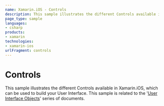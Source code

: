 ```yaml
---
name: Xamarin.iOS - Controls
description: This sample illustrates the different Controls available in Xamarin.iOS, which can be used to build your User Interface. This sample is related to...
page_type: sample
languages:
- csharp
products:
- xamarin
technologies:
- xamarin-ios
urlFragment: controls
---
```

# Controls

This sample illustrates the different Controls available in Xamarin.iOS, which can be used to build your User Interface. This sample is related to the '[User Interface Objects](http://docs.xamarin.com/guides/ios/user_interface/controls/)' series of documents.


